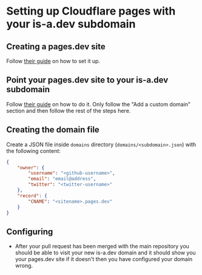 # Setting up Cloudflare pages with your is-a.dev subdomain

## Creating a pages.dev site
Follow [their guide](https://developers.cloudflare.com/pages/get-started/guide/) on how to set it up.

## Point your pages.dev site to your is-a.dev subdomain
Follow [their guide](https://developers.cloudflare.com/pages/platform/custom-domains/#add-a-custom-domain) on how to do it.
Only follow the "Add a custom domain" section and then follow the rest of the steps here.

## Creating the domain file
Create a JSON file inside `domains` directory (`domains/<subdomain>.json`) with the following content:

```json 
{
    "owner": {
        "username": "<github-username>",
        "email": "email@address",
        "twitter": "<twitter-username>"
    },
    "record": {
        "CNAME": "<sitename>.pages.dev"
    }
} 
```

## Configuring
- After your pull request has been merged with the main repository you should be able to visit your new is-a.dev domain and it should show you your pages.dev site
if it doesn't then you have configured your domain wrong.
